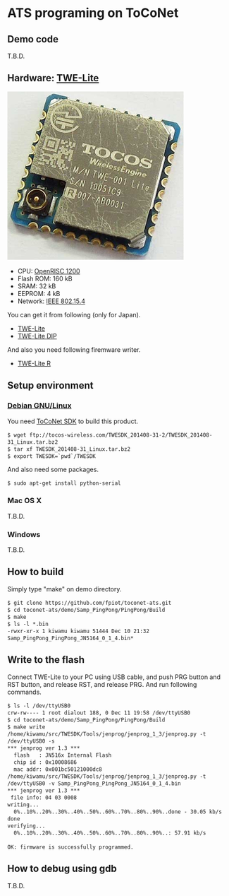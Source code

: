 # ATS programing on ToCoNet

## Demo code

T.B.D.

## Hardware: [TWE-Lite](http://mono-wireless.com/jp/products/index.html)

![](img/TWE-Lite.jpg)

* CPU: [OpenRISC 1200](https://en.wikipedia.org/wiki/OpenRISC_1200)
* Flash ROM: 160 kB
* SRAM: 32 kB
* EEPROM: 4 kB
* Network: [IEEE 802.15.4](https://en.wikipedia.org/wiki/IEEE_802.15.4)

You can get it from following (only for Japan).

* [TWE-Lite](http://mono-wireless.com/jp/products/TWE-001Lite.html)
* [TWE-Lite DIP](http://mono-wireless.com/jp/products/TWE-Lite-DIP/index.html)

And also you need following firemware writer.

* [TWE-Lite R](http://mono-wireless.com/jp/products/TWE-Lite-R/index.html)

## Setup environment
### [Debian GNU/Linux](https://www.debian.org/)

You need [ToCoNet SDK](http://mono-wireless.com/jp/products/ToCoNet/TWESDK.html) to build this product.

```
$ wget ftp://tocos-wireless.com/TWESDK_201408-31-2/TWESDK_201408-31_Linux.tar.bz2
$ tar xf TWESDK_201408-31_Linux.tar.bz2
$ export TWESDK=`pwd`/TWESDK
```

And also need some packages.

```
$ sudo apt-get install python-serial
```

### Mac OS X

T.B.D.

### Windows

T.B.D.

## How to build

Simply type "make" on demo directory.

```
$ git clone https://github.com/fpiot/toconet-ats.git
$ cd toconet-ats/demo/Samp_PingPong/PingPong/Build
$ make
$ ls -l *.bin
-rwxr-xr-x 1 kiwamu kiwamu 51444 Dec 10 21:32 Samp_PingPong_PingPong_JN5164_0_1_4.bin*
```

## Write to the flash

Connect TWE-Lite to your PC using USB cable, and push PRG button and RST button, and release RST, and release PRG.
And run following commands.

```
$ ls -l /dev/ttyUSB0
crw-rw---- 1 root dialout 188, 0 Dec 11 19:58 /dev/ttyUSB0
$ cd toconet-ats/demo/Samp_PingPong/PingPong/Build
$ make write
/home/kiwamu/src/TWESDK/Tools/jenprog/jenprog_1_3/jenprog.py -t /dev/ttyUSB0 -s
*** jenprog ver 1.3 ***
  flash   : JN516x Internal Flash
  chip id : 0x10008686
  mac addr: 0x001bc50121000dc8
/home/kiwamu/src/TWESDK/Tools/jenprog/jenprog_1_3/jenprog.py -t /dev/ttyUSB0 -v Samp_PingPong_PingPong_JN5164_0_1_4.bin
*** jenprog ver 1.3 ***
 file info: 04 03 0008
writing...
  0%..10%..20%..30%..40%..50%..60%..70%..80%..90%..done - 30.05 kb/s
done
verifying...
  0%..10%..20%..30%..40%..50%..60%..70%..80%..90%..: 57.91 kb/s

OK: firmware is successfully programmed.
```

## How to debug using gdb

T.B.D.
